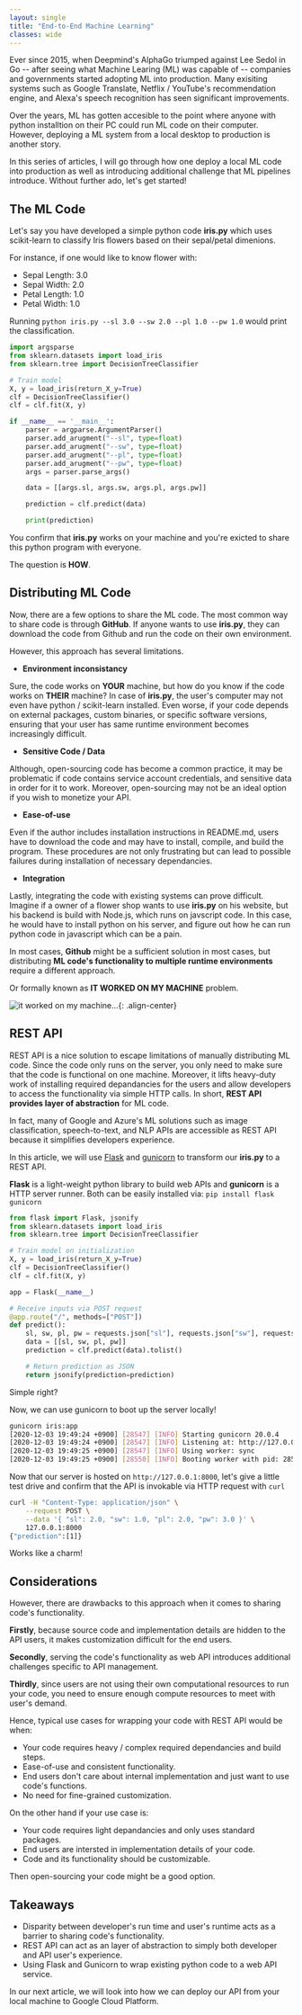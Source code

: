 ```yaml
---
layout: single
title: "End-to-End Machine Learning"
classes: wide
---
```


Ever since 2015, when Deepmind's AlphaGo triumped against Lee Sedol in Go -- after seeing what Machine Learing (ML) was capable of -- companies and governments started adopting ML into production. Many exisiting systems such as Google Translate, Netflix / YouTube's recommendation engine, and Alexa's speech recognition has seen significant improvements.

Over the years, ML has gotten accesible to the point where anyone with python installtion on their PC could run ML code on their computer. However, deploying a ML system from a local desktop to production is another story.

In this series of articles, I will go through how one deploy a local ML code into production as well as introducing additional challenge that ML pipelines introduce. Without further ado, let's get started!

## The ML Code

Let's say you have developed a simple python code **iris.py** which uses scikit-learn to classify Iris flowers based on
their sepal/petal dimenions.

For instance, if one would like to know flower with:

- Sepal Length: 3.0
- Sepal Width: 2.0
- Petal Length: 1.0
- Petal Width: 1.0

Running `python iris.py --sl 3.0 --sw 2.0 --pl 1.0 --pw 1.0` would print the classification.

```python
import argsparse
from sklearn.datasets import load_iris
from sklearn.tree import DecisionTreeClassifier

# Train model
X, y = load_iris(return_X_y=True)
clf = DecisionTreeClassifier()
clf = clf.fit(X, y)

if __name__ == '__main__':
    parser = argparse.ArgumentParser()
    parser.add_arugment("--sl", type=float)
    parser.add_arugment("--sw", type=float)
    parser.add_arugment("--pl", type=float)
    parser.add_arugment("--pw", type=float)
    args = parser.parse_args()

    data = [[args.sl, args.sw, args.pl, args.pw]]

    prediction = clf.predict(data)

    print(prediction)
```

You confirm that **iris.py** works on your machine and you're exicted to share this python program with everyone.

The question is **HOW**.

## Distributing ML Code

Now, there are a few options to share the ML code. The most common way to share code is through **GitHub**.
If anyone wants to use **iris.py**, they can download the code from Github and run the code on their own environment.

However, this approach has several limitations.

- **Environment inconsistancy**

Sure, the code works on **YOUR** machine, but how do you know if the code works on **THEIR** machine?
In case of **iris.py**, the user's computer may not even have python / scikit-learn installed. Even worse, if your code depends on external packages, custom binaries, or specific software versions, ensuring that your user has same runtime environment becomes increasingly difficult.

- **Sensitive Code / Data**

Although, open-sourcing code has become a common practice, it may be problematic if code contains service account credentials, and sensitive data in order for it to work. Moreover, open-sourcing may not be an ideal option if you wish to monetize your API.

- **Ease-of-use**

Even if the author includes installation instructions in README.md, users have to download the code and may have to install, compile, and build the program. These procedures are not only frustrating but can lead to possible failures during installation of necessary dependancies.

- **Integration**

Lastly, integrating the code with existing systems can prove difficult. Imagine if a owner of a flower shop wants to use **iris.py** on his website, but his backend is build with Node.js, which runs on javscript code. In this case, he would have to install python on his server, and figure out how he can run python code in javascript which can be a pain.

In most cases, **Github** might be a sufficient solution in most cases, but distributing **ML code's functionality to multiple runtime environments** require a different approach.

Or formally known as **IT WORKED ON MY MACHINE** problem.

![it worked on my machine...](/assets/images/worked_on_my_machine.jpg){: .align-center}

## REST API

REST API is a nice solution to escape limitations of manually distributing ML code. Since the code only runs on the server, you only need to make sure that the code is functional on one machine. Moreover, it lifts heavy-duty work of installing required depandancies for the users and allow developers to access the functionality via simple HTTP calls. In short, **REST API provides layer of abstraction** for ML code.

In fact, many of Google and Azure's ML solutions such as image classification, speech-to-text, and NLP APIs are accessible as REST API because it simplifies developers experience.

In this article, we will use [Flask](https://github.com/pallets/flask) and [gunicorn](https://gunicorn.org/) to transform our **iris.py** to a REST API.

**Flask** is a light-weight python library to build web APIs and **gunicorn** is a HTTP server runner.
Both can be easily installed via: `pip install flask gunicorn`

```python
from flask import Flask, jsonify
from sklearn.datasets import load_iris
from sklearn.tree import DecisionTreeClassifier

# Train model on initialization
X, y = load_iris(return_X_y=True)
clf = DecisionTreeClassifier()
clf = clf.fit(X, y)

app = Flask(__name__)

# Receive inputs via POST request
@app.route("/", methods=["POST"])
def predict():
    sl, sw, pl, pw = requests.json["sl"], requests.json["sw"], requests.json["pl"], requests.json["pw"]
    data = [[sl, sw, pl, pw]]
    prediction = clf.predict(data).tolist()

    # Return prediction as JSON
    return jsonify(prediction=prediction)
```

Simple right?

Now, we can use gunicorn to boot up the server locally!

```bash
gunicorn iris:app
[2020-12-03 19:49:24 +0900] [28547] [INFO] Starting gunicorn 20.0.4
[2020-12-03 19:49:24 +0900] [28547] [INFO] Listening at: http://127.0.0.1:8000 (28547)
[2020-12-03 19:49:25 +0900] [28547] [INFO] Using worker: sync
[2020-12-03 19:49:25 +0900] [28550] [INFO] Booting worker with pid: 28550
```

Now that our server is hosted on `http://127.0.0.1:8000`, let's give a little test drive and confirm that the API is invokable via HTTP request with `curl`

```bash
curl -H "Content-Type: application/json" \
    --request POST \
    --data '{ "sl": 2.0, "sw": 1.0, "pl": 2.0, "pw": 3.0 }' \
    127.0.0.1:8000
{"prediction":[1]}
```

Works like a charm!

## Considerations

However, there are drawbacks to this approach when it comes to sharing code's functionality.

**Firstly**, because source code and implementation details are hidden to the API users, it makes customization difficult for the end users.

**Secondly**, serving the code's functionality as web API introduces additional challenges specific to API management.

**Thirdly**, since users are not using their own computational resources to run your code, you need to ensure enough compute resources to meet with user's demand.

Hence, typical use cases for wrapping your code with REST API would be when:

- Your code requires heavy / complex required dependancies and build steps.
- Ease-of-use and consistent functionality.
- End users don't care about internal implementation and just want to use code's functions.
- No need for fine-grained customization.

On the other hand if your use case is:

- Your code requires light depandancies and only uses standard packages.
- End users are intersted in implementation details of your code.
- Code and its functionality should be customizable.

Then open-sourcing your code might be a good option.

## Takeaways

- Disparity between developer's run time and user's runtime acts as a barrier to sharing code's functionality.
- REST API can act as an layer of abstraction to simply both developer and API user's experience.
- Using Flask and Gunicorn to wrap existing python code to a web API service.

In our next article, we will look into how we can deploy our API from your local machine to Google Cloud Platform.
